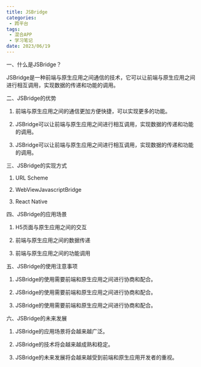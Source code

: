 ```yaml
---
title: JSBridge
categories:
 - 跨平台
tags:
 - 混合APP
 - 学习笔记
date: 2023/06/19
---
```


一、什么是JSBridge？

JSBridge是一种前端与原生应用之间通信的技术，它可以让前端与原生应用之间进行相互调用，实现数据的传递和功能的调用。

二、JSBridge的优势

1. 前端与原生应用之间的通信更加方便快捷，可以实现更多的功能。

2. JSBridge可以让前端与原生应用之间进行相互调用，实现数据的传递和功能的调用。

3. JSBridge可以让前端与原生应用之间进行相互调用，实现数据的传递和功能的调用。

三、JSBridge的实现方式

1. URL Scheme

2. WebViewJavascriptBridge

3. React Native

四、JSBridge的应用场景

1. H5页面与原生应用之间的交互

2. 前端与原生应用之间的数据传递

3. 前端与原生应用之间的功能调用

五、JSBridge的使用注意事项

1. JSBridge的使用需要前端和原生应用之间进行协商和配合。

2. JSBridge的使用需要前端和原生应用之间进行协商和配合。

3. JSBridge的使用需要前端和原生应用之间进行协商和配合。

六、JSBridge的未来发展

1. JSBridge的应用场景将会越来越广泛。

2. JSBridge的技术将会越来越成熟和稳定。

3. JSBridge的未来发展将会越来越受到前端和原生应用开发者的重视。